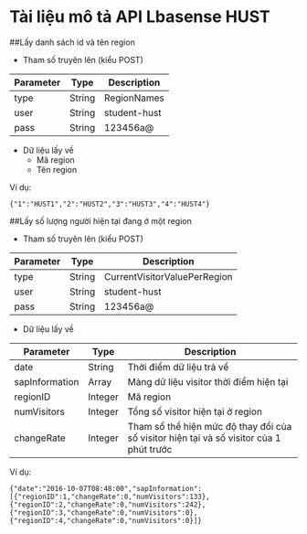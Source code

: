 # Tài liệu mô tả API Lbasense HUST

##Lấy danh sách id và tên region

- Tham số truyên lên (kiểu POST)

| Parameter   | Type            |		Description               |
|--------------| ------------------|-----------------------------|
| type   | String             | RegionNames          |
| user       | String	            | student-hust    |
| pass       | String         | 123456a@          |

- Dữ liệu lấy về
  + Mã region
  + Tên region

Ví dụ: 
```
{"1":"HUST1","2":"HUST2","3":"HUST3","4":"HUST4"}
```

##Lấy số lượng người hiện tại đang ở một region

- Tham số truyên lên (kiểu POST)

| Parameter   | Type            |		Description               |
|--------------| ------------------|-----------------------------|
| type   | String             | CurrentVisitorValuePerRegion          |
| user       | String	            | student-hust    |
| pass       | String         | 123456a@          |

- Dữ liệu lấy về

| Parameter   | Type            |		Description               |
|--------------| ------------------|-----------------------------|
| date  | String             | Thời điểm dữ liệu trả về          |
| sapInformation  | Array             | Mảng dữ liệu visitor thời điểm hiện tại         |
| regionID  | Integer             | Mã region         |
| numVisitors  | Integer             | Tổng số visitor hiện tại ở region         |
| changeRate  | Integer             | Tham số thể hiện mức độ thay đổi của số visitor hiện tại và số visitor của 1 phút trước |


Ví dụ:
```
{"date":"2016-10-07T08:48:00","sapInformation":[{"regionID":1,"changeRate":0,"numVisitors":133},{"regionID":2,"changeRate":0,"numVisitors":242},{"regionID":3,"changeRate":0,"numVisitors":0},{"regionID":4,"changeRate":0,"numVisitors":0}]}
```

